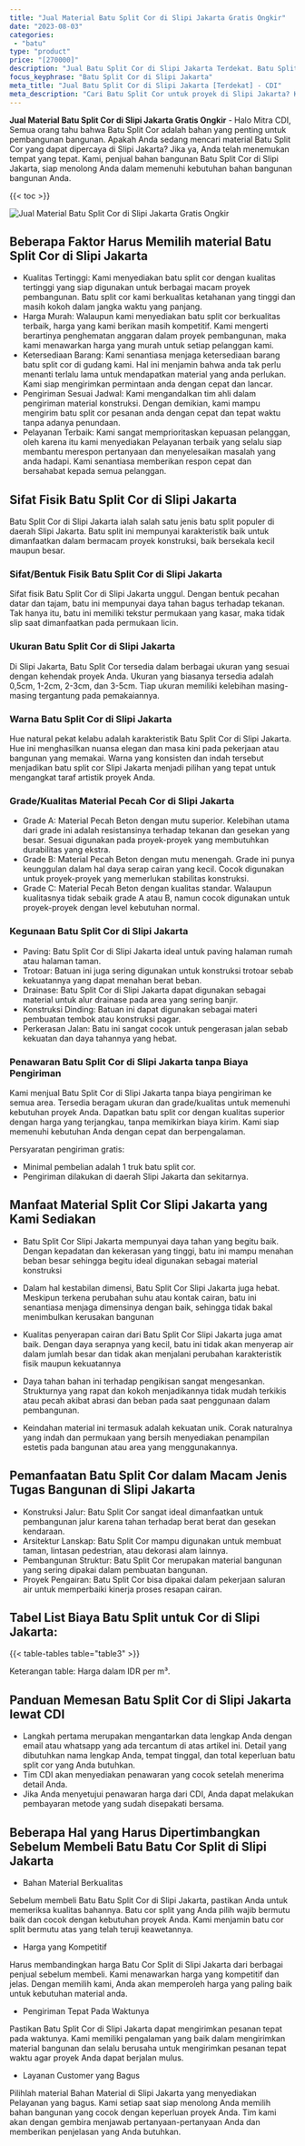 ```yaml
---
title: "Jual Material Batu Split Cor di Slipi Jakarta Gratis Ongkir"
date: "2023-08-03"
categories:
 - "batu"
type: "product"
price: "[270000]"
description: "Jual Batu Split Cor di Slipi Jakarta Terdekat. Batu Split Cor ini sering digunakan dalam proyek konstruksi sebagai material cor beton yang berkualitas dan tahan lama. Kontak kami untuk mendapatkan informasi lebih lanjut."
focus_keyphrase: "Batu Split Cor di Slipi Jakarta"
meta_title: "Jual Batu Split Cor di Slipi Jakarta [Terdekat] - CDI"
meta_description: "Cari Batu Split Cor untuk proyek di Slipi Jakarta? Kami menyediakan Batu Split Cor berkualitas untuk material cor beton. Raih penawaran terbaik sekarang."
---
```


**Jual Material Batu Split Cor di Slipi Jakarta Gratis Ongkir** - Halo Mitra CDI, Semua orang tahu bahwa Batu Split Cor adalah bahan yang penting untuk pembangunan bangunan. Apakah Anda sedang mencari material Batu Split Cor yang dapat dipercaya di Slipi Jakarta? Jika ya, Anda telah menemukan tempat yang tepat. Kami, penjual bahan bangunan Batu Split Cor di Slipi Jakarta, siap menolong Anda dalam memenuhi kebutuhan bahan bangunan bangunan Anda.

{{< toc >}}

![Jual Material Batu Split Cor di Slipi Jakarta Gratis Ongkir](/images/batu/batu-split-20.jpg)

## Beberapa Faktor Harus Memilih material Batu Split Cor di Slipi Jakarta

*   Kualitas Tertinggi: Kami menyediakan batu split cor dengan kualitas tertinggi yang siap digunakan untuk berbagai macam proyek pembangunan. Batu split cor kami berkualitas ketahanan yang tinggi dan masih kokoh dalam jangka waktu yang panjang.
*   Harga Murah: Walaupun kami menyediakan batu split cor berkualitas terbaik, harga yang kami berikan masih kompetitif. Kami mengerti berartinya penghematan anggaran dalam proyek pembangunan, maka kami menawarkan harga yang murah untuk setiap pelanggan kami.
*   Ketersediaan Barang: Kami senantiasa menjaga ketersediaan barang batu split cor di gudang kami. Hal ini menjamin bahwa anda tak perlu menanti terlalu lama untuk mendapatkan material yang anda perlukan. Kami siap mengirimkan permintaan anda dengan cepat dan lancar.
*   Pengiriman Sesuai Jadwal: Kami mengandalkan tim ahli dalam pengiriman material konstruksi. Dengan demikian, kami mampu mengirim batu split cor pesanan anda dengan cepat dan tepat waktu tanpa adanya penundaan.
*   Pelayanan Terbaik: Kami sangat memprioritaskan kepuasan pelanggan, oleh karena itu kami menyediakan Pelayanan terbaik yang selalu siap membantu merespon pertanyaan dan menyelesaikan masalah yang anda hadapi. Kami senantiasa memberikan respon cepat dan bersahabat kepada semua pelanggan.

## Sifat Fisik Batu Split Cor di Slipi Jakarta

Batu Split Cor di Slipi Jakarta ialah salah satu jenis batu split populer di daerah Slipi Jakarta. Batu split ini mempunyai karakteristik baik untuk dimanfaatkan dalam bermacam proyek konstruksi, baik bersekala kecil maupun besar.

### Sifat/Bentuk Fisik Batu Split Cor di Slipi Jakarta

Sifat fisik Batu Split Cor di Slipi Jakarta unggul. Dengan bentuk pecahan datar dan tajam, batu ini mempunyai daya tahan bagus terhadap tekanan. Tak hanya itu, batu ini memiliki tekstur permukaan yang kasar, maka tidak slip saat dimanfaatkan pada permukaan licin.

### Ukuran Batu Split Cor di Slipi Jakarta

Di Slipi Jakarta, Batu Split Cor tersedia dalam berbagai ukuran yang sesuai dengan kehendak proyek Anda. Ukuran yang biasanya tersedia adalah 0,5cm, 1-2cm, 2-3cm, dan 3-5cm. Tiap ukuran memiliki kelebihan masing-masing tergantung pada pemakaiannya.

### Warna Batu Split Cor di Slipi Jakarta

Hue natural pekat kelabu adalah karakteristik Batu Split Cor di Slipi Jakarta. Hue ini menghasilkan nuansa elegan dan masa kini pada pekerjaan atau bangunan yang memakai. Warna yang konsisten dan indah tersebut menjadikan batu split cor Slipi Jakarta menjadi pilihan yang tepat untuk mengangkat taraf artistik proyek Anda.

### Grade/Kualitas Material Pecah Cor di Slipi Jakarta

*   Grade A: Material Pecah Beton dengan mutu superior. Kelebihan utama dari grade ini adalah resistansinya terhadap tekanan dan gesekan yang besar. Sesuai digunakan pada proyek-proyek yang membutuhkan durabilitas yang ekstra.
*   Grade B: Material Pecah Beton dengan mutu menengah. Grade ini punya keunggulan dalam hal daya serap cairan yang kecil. Cocok digunakan untuk proyek-proyek yang memerlukan stabilitas konstruksi.
*   Grade C: Material Pecah Beton dengan kualitas standar. Walaupun kualitasnya tidak sebaik grade A atau B, namun cocok digunakan untuk proyek-proyek dengan level kebutuhan normal.

### Kegunaan Batu Split Cor di Slipi Jakarta

*   Paving: Batu Split Cor di Slipi Jakarta ideal untuk paving halaman rumah atau halaman taman.
*   Trotoar: Batuan ini juga sering digunakan untuk konstruksi trotoar sebab kekuatannya yang dapat menahan berat beban.
*   Drainase: Batu Split Cor di Slipi Jakarta dapat digunakan sebagai material untuk alur drainase pada area yang sering banjir.
*   Konstruksi Dinding: Batuan ini dapat digunakan sebagai materi pembuatan tembok atau konstruksi pagar.
*   Perkerasan Jalan: Batu ini sangat cocok untuk pengerasan jalan sebab kekuatan dan daya tahannya yang hebat.

### Penawaran Batu Split Cor di Slipi Jakarta tanpa Biaya Pengiriman

Kami menjual Batu Split Cor di Slipi Jakarta tanpa biaya pengiriman ke semua area. Tersedia beragam ukuran dan grade/kualitas untuk memenuhi kebutuhan proyek Anda. Dapatkan batu split cor dengan kualitas superior dengan harga yang terjangkau, tanpa memikirkan biaya kirim. Kami siap memenuhi kebutuhan Anda dengan cepat dan berpengalaman.

Persyaratan pengiriman gratis:

*   Minimal pembelian adalah 1 truk batu split cor.
*   Pengiriman dilakukan di daerah Slipi Jakarta dan sekitarnya.

## Manfaat Material Split Cor Slipi Jakarta yang Kami Sediakan

*   Batu Split Cor Slipi Jakarta mempunyai daya tahan yang begitu baik. Dengan kepadatan dan kekerasan yang tinggi, batu ini mampu menahan beban besar sehingga begitu ideal digunakan sebagai material konstruksi

*   Dalam hal kestabilan dimensi, Batu Split Cor Slipi Jakarta juga hebat. Meskipun terkena perubahan suhu atau kontak cairan, batu ini senantiasa menjaga dimensinya dengan baik, sehingga tidak bakal menimbulkan kerusakan bangunan

*   Kualitas penyerapan cairan dari Batu Split Cor Slipi Jakarta juga amat baik. Dengan daya serapnya yang kecil, batu ini tidak akan menyerap air dalam jumlah besar dan tidak akan menjalani perubahan karakteristik fisik maupun kekuatannya

*   Daya tahan bahan ini terhadap pengikisan sangat mengesankan. Strukturnya yang rapat dan kokoh menjadikannya tidak mudah terkikis atau pecah akibat abrasi dan beban pada saat penggunaan dalam pembangunan.
*   Keindahan material ini termasuk adalah kekuatan unik. Corak naturalnya yang indah dan permukaan yang bersih menyediakan penampilan estetis pada bangunan atau area yang menggunakannya.

## Pemanfaatan Batu Split Cor dalam Macam Jenis Tugas Bangunan di Slipi Jakarta

*   Konstruksi Jalur: Batu Split Cor sangat ideal dimanfaatkan untuk pembangunan jalur karena tahan terhadap berat berat dan gesekan kendaraan.
*   Arsitektur Lanskap: Batu Split Cor mampu digunakan untuk membuat taman, lintasan pedestrian, atau dekorasi alam lainnya.
*   Pembangunan Struktur: Batu Split Cor merupakan material bangunan yang sering dipakai dalam pembuatan bangunan.
*   Proyek Pengairan: Batu Split Cor bisa dipakai dalam pekerjaan saluran air untuk memperbaiki kinerja proses resapan cairan.

## Tabel List Biaya Batu Split untuk Cor di Slipi Jakarta:

{{< table-tables table="table3" >}}

Keterangan table: Harga dalam IDR per m³.

## Panduan Memesan Batu Split Cor di Slipi Jakarta lewat CDI

*   Langkah pertama merupakan mengantarkan data lengkap Anda dengan email atau whatsapp yang ada tercantum di atas artikel ini. Detail yang dibutuhkan nama lengkap Anda, tempat tinggal, dan total keperluan batu split cor yang Anda butuhkan.
*   Tim CDI akan menyediakan penawaran yang cocok setelah menerima detail Anda.
*   Jika Anda menyetujui penawaran harga dari CDI, Anda dapat melakukan pembayaran metode yang sudah disepakati bersama.

## Beberapa Hal yang Harus Dipertimbangkan Sebelum Membeli Batu Batu Cor Split di Slipi Jakarta

*   Bahan Material Berkualitas

Sebelum membeli Batu Batu Split Cor di Slipi Jakarta, pastikan Anda untuk memeriksa kualitas bahannya. Batu cor split yang Anda pilih wajib bermutu baik dan cocok dengan kebutuhan proyek Anda. Kami menjamin batu cor split bermutu atas yang telah teruji keawetannya.
*   Harga yang Kompetitif

Harus membandingkan harga Batu Cor Split di Slipi Jakarta dari berbagai penjual sebelum membeli. Kami menawarkan harga yang kompetitif dan jelas. Dengan memilih kami, Anda akan memperoleh harga yang paling baik untuk kebutuhan material anda.
*   Pengiriman Tepat Pada Waktunya

Pastikan Batu Split Cor di Slipi Jakarta dapat mengirimkan pesanan tepat pada waktunya. Kami memiliki pengalaman yang baik dalam mengirimkan material bangunan dan selalu berusaha untuk mengirimkan pesanan tepat waktu agar proyek Anda dapat berjalan mulus.
*   Layanan Customer yang Bagus

Pilihlah material Bahan Material di Slipi Jakarta yang menyediakan Pelayanan yang bagus. Kami setiap saat siap menolong Anda memilih bahan bangunan yang cocok dengan keperluan proyek Anda. Tim kami akan dengan gembira menjawab pertanyaan-pertanyaan Anda dan memberikan penjelasan yang Anda butuhkan.